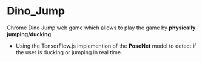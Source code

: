 # Dino_Jump

Chrome Dino Jump web game which allows to play the game by  **physically jumping/ducking**.
+ Using the TensorFlow.js implemention of the  **PoseNet** model to detect if the user is ducking or jumping in real time.